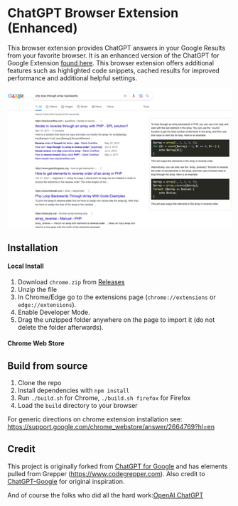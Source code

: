 # ChatGPT Browser Extension (Enhanced)

This browser extension provides ChatGPT answers in your Google Results from your favorite browser. It is an enhanced version of the ChatGPT for Google Extension [found here](https://github.com/wong2/chat-gpt-google-extension). This browser extension offers additional features such as highlighted code snippets, cached results for improved performance and additional helpful settings.


![Screenshot](screenshot.png?raw=true)

## Installation

#### Local Install

1. Download `chrome.zip` from [Releases](https://github.com/TaylorHawkes/ChatGPTBrowserExtension/releases)
2. Unzip the file
3. In Chrome/Edge go to the extensions page (`chrome://extensions` or `edge://extensions`).
4. Enable Developer Mode.
5. Drag the unzipped folder anywhere on the page to import it (do not delete the folder afterwards).

#### Chrome Web Store 

## Build from source

1. Clone the repo
2. Install dependencies with `npm install`
3. Run `./build.sh` for Chrome, `./build.sh firefox` for Firefox
4. Load the `build` directory to your browser

For generic directions on chrome extension installation see: https://support.google.com/chrome_webstore/answer/2664769?hl=en 

## Credit

This project is originally forked from [ChatGPT for Google](https://github.com/wong2/chat-gpt-google-extension) and has elements pulled from Grepper (https://www.codegrepper.com). Also credit to [ChatGPT-Google](https://github.com/ZohaibAhmed/ChatGPT-Google) for original inspiration.

And of course the folks who did all the hard work:[OpenAI ChatGPT](https://openai.com/blog/chatgpt/)
